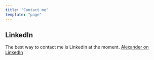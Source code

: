 ```yaml
---
title: "Contact me"
template: "page"
---
```


## LinkedIn
The best way to contact me is LinkedIn at the moment. 
[Alexander on LinkedIn](https://www.linkedin.com/in/athiele/)
